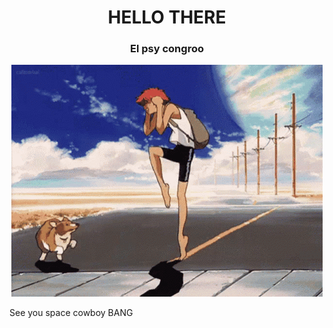 <h1 align="center">HELLO THERE</h1>


<h3 align="center">El psy congroo</h3>

<div align="center">

<img src="assets/cowboy-bebop-anime.gif">
</div>

See you space cowboy BANG






